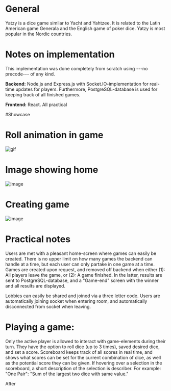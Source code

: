 # General
Yatzy is a dice game similar to Yacht and Yahtzee. It is related to the Latin American game Generala and the English game of poker dice. Yatzy is most popular in the Nordic countries.

# Notes on implementation
This implementation was done completely from scratch using ---no precode--- of any kind.

**Backend:**
Node.js and Express.js with Socket.IO-implementation for real-time updates for players. 
Furthermore, PostgreSQL-database is used for keeping track of all finished games.

**Frontend:**
React. All practical 

#Showcase
# Roll animation in game
![gif](https://github.com/user-attachments/assets/5d9a0779-1dc6-44e8-84a4-96f23b8f8748)

# Image showing home
![image](https://github.com/user-attachments/assets/a8d0d373-b6fe-43bf-860c-3dfc6527269e)

# Creating game

![image](https://github.com/user-attachments/assets/023c66dc-966a-461e-8dd2-2bb52f080ee3)

# Practical notes
Users are met with a pleasant home-screen where games can easily be created. There is no upper limit on how many games the backend can handle at a time, but
each user can only partake in one game at a time. Games are created upon request, and removed off backend when either (1): All players leave the game, or (2): A game finished.
In the latter, results are sent to PostgreSQL-database, and a "Game-end" screen with the winner and all results are displayed.

Lobbies can easily be shared and joined via a three letter code. Users are automatically joining socket when entering room, and automatically disconnected from socket when leaving.

# Playing a game:
Only the active player is allowed to interact with game-elements during their turn. They have the option to roll dice (up to 3 times), saved desired dice, and set a score.
Scoreboard keeps track of all scores in real time, and shows what scores can be set for the current combination of dice, as well as the potential score they can be given.
If hovering over a selection in the scoreboard, a short description of the selection is describer. For example: "One Pair": "Sum of the largest two dice with same value."




After



